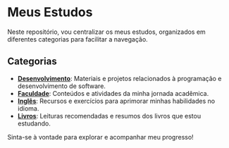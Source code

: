 # Meus Estudos

Neste repositório, vou centralizar os meus estudos, organizados em diferentes categorias para facilitar a navegação.

## Categorias

- **[Desenvolvimento](https://github.com/aldiney-moreira/my-studies/tree/main/development)**: Materiais e projetos relacionados à programação e desenvolvimento de software.
- **[Faculdade](https://github.com/aldiney-moreira/my-studies/tree/main/college)**: Conteúdos e atividades da minha jornada acadêmica.
- **[Inglês](https://github.com/aldiney-moreira/my-studies/tree/main/eng)**: Recursos e exercícios para aprimorar minhas habilidades no idioma.
- **[Livros](https://github.com/aldiney-moreira/my-studies/tree/main/books)**: Leituras recomendadas e resumos dos livros que estou estudando.

Sinta-se à vontade para explorar e acompanhar meu progresso!
